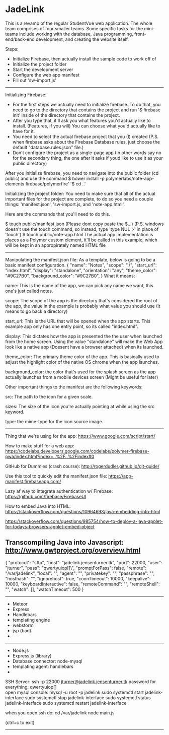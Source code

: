 # JadeLink

This is a revamp of the regular StudentVue web application. The whole team comprises of four smaller teams. Some specific tasks for the mini-teams include working with the database, Java programming, front-end/back-end development, and creating the website itself.

Steps:

- Initialize Firebase, then actually install the sample code to work off of
- Initialize the project folder
- Start the development server
- Configure the web app manifest
- Fill out 'sw-import.js'

----------------------------------------------------------------------------------------------------------------------------------------

Initializing Firebase:

- For the first steps we actually need to initialize firebase. To do that, you need to go to the directory that contains the project and run '$ firebase init' inside of the directory that contains the project.
- After you type that, it'll ask you what features you'd actually like to install. (Features, if you will) You can choose what you'd actually like to have for it.
- You need to select the actual firebase project that you (I) created (P.S. when firebase asks about the Firebase Database rules, just choose the default "database.rules.json" file.)
- Don't configure the project as a single-page app (In other words say no for the secondary thing, the one after it asks if youd like to use it as your public directory)

After you initialize firebase, you need to navigate into the public folder (cd public)
and use the command $ bower install -p polymerlabs/note-app-elements firebase/polymerfire'
'$ cd ..'

Initializing the project folder:
You need to make sure that all of the actual important files for the project are complete, to do so you need a couple things: 'manifest.json', 'sw-import.js, and 'note-app.html'.

Here are the commands that you'll need to do this.

$ touch public/manifest.json
(Please dont copy paste the $...) (P.S. windows doesn't use the touch command, so instead, type 'type NUL >' in place of 'touch')
$ touch public/note-app.html
The actual app implementation is places as a Polymer custom element, it'll be called <note-app> in this example, which will be kept in an appropirately named HTML file

----------------------------------------------------------------------------------------------------------------------------------------

Manipulating the manifest.json file:
As a template, below is going to be a basic manifest configuration.
{
  "name": "Notes",
  "scope": "./",
  "start_url": "index.html",
  "display": "standalone",
  "orientation": "any",
  "theme_color": "#9C27B0",
  "background_color": "#9C27B0",
}
 What it means:

 name: This is the name of the app, we can pick any name we want, this one's just called notes.

 scope: The scope of the app is the directory that's considered the root of the app, the value in the example is probably what value you should use (It means to go back a directory)

 start_url: This is the URL that will be opened when the app starts. This example app only has one entry point, so its called "index.html".

 display: This dictates how the app is presented the the user when launched from the home screen. Using the value "standalone" will make the Web App look like a native app (Doesent have a browser attached) when its launched.

 theme_color: The primary theme color of the app. This is basically used to adjust the highlight color of the native OS chrome when the app launches.

 background_color: the color that's used for the splash screen as the app actually launches from a mobile devices screen (Might be useful for later)

 Other important things to the manifest are the following keywords:

 src: The path to the icon for a given scale.

 sizes: The size of the icon you're actually pointing at while using the src keyword.

 type: the mime-type for the icon source image.

---------------------------------------------------------------------------------------------------------------------------------------

Thing that we're using for the app: https://www.google.com/script/start/

How to make stuff for a web app: https://codelabs.developers.google.com/codelabs/polymer-firebase-pwa/index.html?index=..%2F..%2Findex#0

GitHub for Dummies (crash course): http://rogerdudler.github.io/git-guide/

Use this tool to quickly edit the manifest.json file: https://app-manifest.firebaseapp.com/

Lazy af way to integrate authentication w/ Firebase: https://github.com/firebase/FirebaseUI

How to embed Java into HTML: 
https://stackoverflow.com/questions/10964693/java-embedding-into-html

https://stackoverflow.com/questions/985754/how-to-deploy-a-java-applet-for-todays-browsers-applet-embed-object

Transcompiling Java into Javascript: http://www.gwtproject.org/overview.html
----------------------------------------------------------------------------------------------------------------------------------------

{
    "protocol": "sftp",
    "host": "jadelink.jensenturner.tk",
    "port": 22000,
    "user": "jturner",
    "pass": "qwertyuiop[]\\",
    "promptForPass": false,
    "remote": "/var/jadelink",
    "local": "",
    "agent": "",
    "privatekey": "",
    "passphrase": "",
    "hosthash": "",
    "ignorehost": true,
    "connTimeout": 10000,
    "keepalive": 10000,
    "keyboardInteractive": false,
    "remoteCommand": "",
    "remoteShell": "",
    "watch": [],
    "watchTimeout": 500
}

----------------------------------------------------------------------------------------------------------------------------------------
- Meteor
- Express
- Handlebars
- templating engine
- webstorm
- jsp (bad)
-




-------------------------------
- Node.js
- Express.js (library)
- Database connector: node-mysql
- templating agent: handlebars
- 

SSH Server: ssh -p 22000 jturner@jadelink.jensenturner.tk
password for everything: qwertyuiop[]\
open mysql console: mysql -u root -p jadelink
sudo systemctl start jadelink-interface
sudo systemctl stop jadelink-interface
sudo systemctl status jadelink-interface
sudo systemctl restart jadelink-interface

when you open ssh do: cd /var/jadelink
	node main.js

(ctrl+c to exit)

----------------------------------------------------------------------------------------------------------------------------------------

